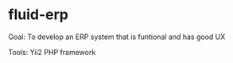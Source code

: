 # fluid-erp
Goal:
To develop an ERP system that is funtional and has good UX

Tools:
Yii2 PHP framework
